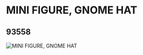 # MINI FIGURE, GNOME HAT
## 93558
![MINI FIGURE, GNOME HAT](https://lc-www-live-s.legocdn.com/media/bricks/5/2/4618211.jpg)